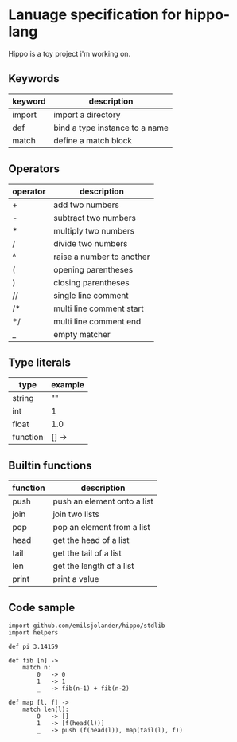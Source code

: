 Lanuage specification for hippo-lang
====================================
Hippo is a toy project i'm working on.

Keywords
--------
| keyword       | description		       		 |
| ------------- |--------------------------------|
| import      	| import a directory             |
| def     		| bind a type instance to a name |
| match      	| define a match block           |

Operators
---------
| operator      | description		       		 |
| ------------- |--------------------------------|
| +          	| add two numbers             	 |
| -          	| subtract two numbers           |
| *          	| multiply two numbers           |
| /          	| divide two numbers             |
| ^          	| raise a number to another      |
| (          	| opening parentheses            |
| )          	| closing parentheses            |
| //          	| single line comment            |
| /*         	| multi line comment start       |
| */         	| multi line comment end         |
| _          	| empty matcher             	 |

Type literals
-------------
| type       	| example		       		 	 |
| ------------- |--------------------------------|
| string      	| ""             				 |
| int     		| 1 							 |
| float      	| 1.0           				 |
| function      | [] ->           				 |

Builtin functions
-----------------
| function      | description		       		 |
| ------------- |--------------------------------|
| push      	| push an element onto a list    |
| join     		| join two lists 				 |
| pop      		| pop an element from a list     |
| head      	| get the head of a list         |
| tail      	| get the tail of a list         |
| len      		| get the length of a list       |
| print      	| print a value				     |


Code sample
-----------
```
import github.com/emilsjolander/hippo/stdlib
import helpers

def pi 3.14159

def fib [n] ->
	match n:
		0 	-> 0
		1 	-> 1
		_ 	-> fib(n-1) + fib(n-2)

def map [l, f] ->
	match len(l):
		0 	-> []
		1 	-> [f(head(l))]
		_ 	-> push (f(head(l)), map(tail(l), f))
```
